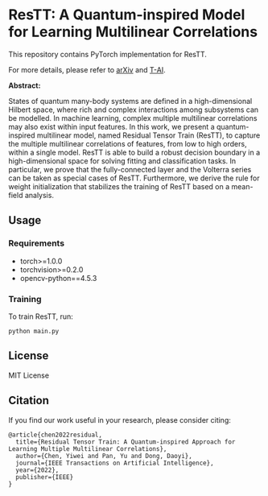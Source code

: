 # ResTT: A Quantum-inspired Model for Learning Multilinear Correlations

This repository contains PyTorch implementation for ResTT.

For more details, please refer to [arXiv](https://arxiv.org/abs/2108.08659) and [T-AI](https://ieeexplore.ieee.org/document/9842296).

**Abstract:**

States of quantum many-body systems are defined in a high-dimensional Hilbert space, where rich and complex interactions among subsystems can be modelled. In machine learning, complex multiple multilinear correlations may also exist within input features. In this work, we present a quantum-inspired multilinear model, named Residual Tensor Train (ResTT), to capture the multiple multilinear correlations of features, from low to high orders, within a single model. ResTT is able to build a robust decision boundary in a high-dimensional space for solving fitting and classification tasks. In particular, we prove that the fully-connected layer and the Volterra series can be taken as special cases of ResTT. Furthermore, we derive the rule for weight initialization that stabilizes the training of ResTT based on a mean-field analysis.

## Usage

### Requirements

- torch>=1.0.0
- torchvision>=0.2.0
- opencv-python==4.5.3


### Training

To train ResTT, run:
```
python main.py
```

## License
MIT License

## Citation
If you find our work useful in your research, please consider citing:
```
@article{chen2022residual,
  title={Residual Tensor Train: A Quantum-inspired Approach for Learning Multiple Multilinear Correlations},
  author={Chen, Yiwei and Pan, Yu and Dong, Daoyi},
  journal={IEEE Transactions on Artificial Intelligence},
  year={2022},
  publisher={IEEE}
}
```
